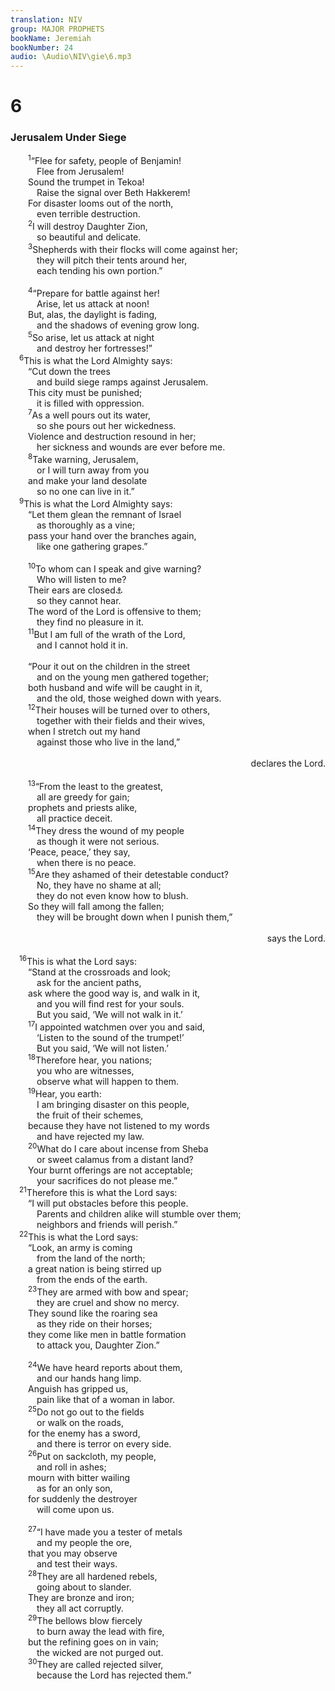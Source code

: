 ```yaml
---
translation: NIV
group: MAJOR PROPHETS
bookName: Jeremiah 
bookNumber: 24
audio: \Audio\NIV\gie\6.mp3
---
```


<div class="title"><h1>6</h1><h3>Jerusalem Under Siege </h3></div>
<span class="verse gie_6_1">  <sup>1</sup>“Flee for safety, people of Benjamin! <br/>   Flee from Jerusalem! <br/>  Sound the trumpet in Tekoa! <br/>   Raise the signal over Beth Hakkerem! <br/>  For disaster looms out of the north, <br/>   even terrible destruction. <br/></span>
<span class="verse gie_6_2">  <sup>2</sup>I will destroy Daughter Zion, <br/>   so beautiful and delicate. <br/></span>
<span class="verse gie_6_3">  <sup>3</sup>Shepherds with their flocks will come against her; <br/>   they will pitch their tents around her, <br/>   each tending his own portion.” <br/><br/></span>
<span class="verse gie_6_4">  <sup>4</sup>“Prepare for battle against her! <br/>   Arise, let us attack at noon! <br/>  But, alas, the daylight is fading, <br/>   and the shadows of evening grow long. <br/></span>
<span class="verse gie_6_5">  <sup>5</sup>So arise, let us attack at night <br/>   and destroy her fortresses!” <br/></span>
<span class="verse gie_6_6"> <sup>6</sup>This is what the Lord Almighty says: <br/>  “Cut down the trees <br/>   and build siege ramps against Jerusalem. <br/>  This city must be punished; <br/>   it is filled with oppression. <br/></span>
<span class="verse gie_6_7">  <sup>7</sup>As a well pours out its water, <br/>   so she pours out her wickedness. <br/>  Violence and destruction resound in her; <br/>   her sickness and wounds are ever before me. <br/></span>
<span class="verse gie_6_8">  <sup>8</sup>Take warning, Jerusalem, <br/>   or I will turn away from you <br/>  and make your land desolate <br/>   so no one can live in it.” <br/></span>
<span class="verse gie_6_9"> <sup>9</sup>This is what the Lord Almighty says: <br/>  “Let them glean the remnant of Israel <br/>   as thoroughly as a vine; <br/>  pass your hand over the branches again, <br/>   like one gathering grapes.” <br/><br/></span>
<span class="verse gie_6_10">  <sup>10</sup>To whom can I speak and give warning? <br/>   Who will listen to me? <br/>  Their ears are closed<a data-toggle="tooltip" data-placement="bottom" title="Hebrew uncircumcised">⚓</a><br/>   so they cannot hear. <br/>  The word of the Lord is offensive to them; <br/>   they find no pleasure in it. <br/></span>
<span class="verse gie_6_11">  <sup>11</sup>But I am full of the wrath of the Lord, <br/>   and I cannot hold it in. <br/><br/>  “Pour it out on the children in the street <br/>   and on the young men gathered together; <br/>  both husband and wife will be caught in it, <br/>   and the old, those weighed down with years. <br/></span>
<span class="verse gie_6_12">  <sup>12</sup>Their houses will be turned over to others, <br/>   together with their fields and their wives, <br/>  when I stretch out my hand <br/>   against those who live in the land,” <br/> <aside style="text-align:right;">declares the Lord. </aside><br/></span>
<span class="verse gie_6_13">  <sup>13</sup>“From the least to the greatest, <br/>   all are greedy for gain; <br/>  prophets and priests alike, <br/>   all practice deceit. <br/></span>
<span class="verse gie_6_14">  <sup>14</sup>They dress the wound of my people <br/>   as though it were not serious. <br/>  ‘Peace, peace,’ they say, <br/>   when there is no peace. <br/></span>
<span class="verse gie_6_15">  <sup>15</sup>Are they ashamed of their detestable conduct? <br/>   No, they have no shame at all; <br/>   they do not even know how to blush. <br/>  So they will fall among the fallen; <br/>   they will be brought down when I punish them,” <br/> <aside style="text-align:right;">says the Lord. </aside><br/></span>
<span class="verse gie_6_16"> <sup>16</sup>This is what the Lord says: <br/>  “Stand at the crossroads and look; <br/>   ask for the ancient paths, <br/>  ask where the good way is, and walk in it, <br/>   and you will find rest for your souls. <br/>   But you said, ‘We will not walk in it.’ <br/></span>
<span class="verse gie_6_17">  <sup>17</sup>I appointed watchmen over you and said, <br/>   ‘Listen to the sound of the trumpet!’ <br/>   But you said, ‘We will not listen.’ <br/></span>
<span class="verse gie_6_18">  <sup>18</sup>Therefore hear, you nations; <br/>   you who are witnesses, <br/>   observe what will happen to them. <br/></span>
<span class="verse gie_6_19">  <sup>19</sup>Hear, you earth: <br/>   I am bringing disaster on this people, <br/>   the fruit of their schemes, <br/>  because they have not listened to my words <br/>   and have rejected my law. <br/></span>
<span class="verse gie_6_20">  <sup>20</sup>What do I care about incense from Sheba <br/>   or sweet calamus from a distant land? <br/>  Your burnt offerings are not acceptable; <br/>   your sacrifices do not please me.” <br/></span>
<span class="verse gie_6_21"> <sup>21</sup>Therefore this is what the Lord says: <br/>  “I will put obstacles before this people. <br/>   Parents and children alike will stumble over them; <br/>   neighbors and friends will perish.” <br/></span>
<span class="verse gie_6_22"> <sup>22</sup>This is what the Lord says: <br/>  “Look, an army is coming <br/>   from the land of the north; <br/>  a great nation is being stirred up <br/>   from the ends of the earth. <br/></span>
<span class="verse gie_6_23">  <sup>23</sup>They are armed with bow and spear; <br/>   they are cruel and show no mercy. <br/>  They sound like the roaring sea <br/>   as they ride on their horses; <br/>  they come like men in battle formation <br/>   to attack you, Daughter Zion.” <br/><br/></span>
<span class="verse gie_6_24">  <sup>24</sup>We have heard reports about them, <br/>   and our hands hang limp. <br/>  Anguish has gripped us, <br/>   pain like that of a woman in labor. <br/></span>
<span class="verse gie_6_25">  <sup>25</sup>Do not go out to the fields <br/>   or walk on the roads, <br/>  for the enemy has a sword, <br/>   and there is terror on every side. <br/></span>
<span class="verse gie_6_26">  <sup>26</sup>Put on sackcloth, my people, <br/>   and roll in ashes; <br/>  mourn with bitter wailing <br/>   as for an only son, <br/>  for suddenly the destroyer <br/>   will come upon us. <br/><br/></span>
<span class="verse gie_6_27">  <sup>27</sup>“I have made you a tester of metals <br/>   and my people the ore, <br/>  that you may observe <br/>   and test their ways. <br/></span>
<span class="verse gie_6_28">  <sup>28</sup>They are all hardened rebels, <br/>   going about to slander. <br/>  They are bronze and iron; <br/>   they all act corruptly. <br/></span>
<span class="verse gie_6_29">  <sup>29</sup>The bellows blow fiercely <br/>   to burn away the lead with fire, <br/>  but the refining goes on in vain; <br/>   the wicked are not purged out. <br/></span>
<span class="verse gie_6_30">  <sup>30</sup>They are called rejected silver, <br/>   because the Lord has rejected them.” <br/></span>
